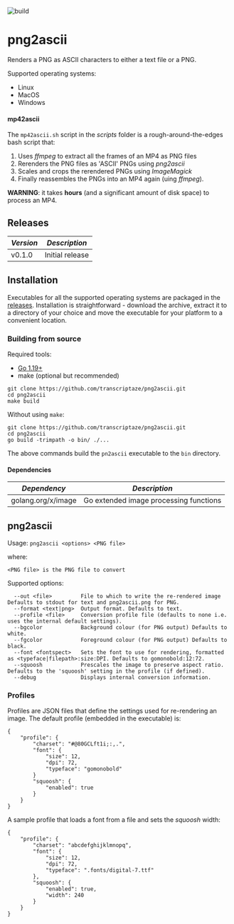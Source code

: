 ![build](https://github.com/transcriptaze/png2ascii/workflows/build/badge.svg)

# png2ascii

Renders a PNG as ASCII characters to either a text file or a PNG.

Supported operating systems:
- Linux
- MacOS
- Windows

#### mp42ascii

The `mp42ascii.sh` script in the _scripts_ folder is a rough-around-the-edges bash script that:
1. Uses _ffmpeg_ to extract all the frames of an MP4 as PNG files
2. Rerenders the PNG files as 'ASCII' PNGs using _png2ascii_
3. Scales and crops the rerendered PNGs using _ImageMagick_ 
4. Finally  reassembles the PNGs into an MP4 again (uing _ffmpeg_).

**WARNING**: it takes **hours** (and a significant amount of disk space) to process an MP4.


## Releases

| *Version* | *Description*                                                                             |
| --------- | ----------------------------------------------------------------------------------------- |
| v0.1.0    | Initial release                                                                           |

## Installation

Executables for all the supported operating systems are packaged in the [releases](https://github.com/transcriptaze/pn2ascii/releases). Installation is straightforward - download the archive, extract it to a directory of your choice and move the executable for
your platform to a convenient location.

### Building from source

Required tools:
- [Go 1.19+](https://go.dev)
- make (optional but recommended)

```
git clone https://github.com/transcriptaze/png2ascii.git
cd png2ascii
make build
```

Without using `make`:
```
git clone https://github.com/transcriptaze/png2ascii.git
cd png2ascii
go build -trimpath -o bin/ ./...
```

The above commands build the `pn2ascii` executable to the `bin` directory.


#### Dependencies

| *Dependency*                        | *Description*                          |
| ----------------------------------- | ---------------------------------------|
| golang.org/x/image                  | Go extended image processing functions |


## png2ascii

Usage: ```png2ascii <options> <PNG file>```

where:
```
<PNG file> is the PNG file to convert
```

Supported options:

```
  --out <file>         File to which to write the re-rendered image Defaults to stdout for text and png2ascii.png for PNG.
  --format <text|png>  Output format. Defaults to text. 
  --profile <file>     Conversion profile file (defaults to none i.e. uses the internal default settings).
  --bgcolor            Background colour (for PNG output) Defaults to white.
  --fgcolor            Foreground colour (for PNG output) Defaults to black.
  --font <fontspect>   Sets the font to use for rendering, formatted as <typeface|filepath>:size:DPI. Defaults to gomonobold:12:72.
  --squoosh            Prescales the image to preserve aspect ratio. Defaults to the 'squoosh' setting in the profile (if defined).
  --debug              Displays internal conversion information.
```

### Profiles

Profiles are JSON files that define the settings used for re-rendering an image. The default profile (embedded in the executable)
is:
```
{
    "profile": {
        "charset": "#@80GCLft1i;:,.",
        "font": {
            "size": 12,
            "dpi": 72,
            "typeface": "gomonobold"
        }
        "squoosh": {
            "enabled": true
        }
    }
}
```

A sample profile that loads a font from a file and sets the _squoosh_ width:
```
{
    "profile": {
        "charset": "abcdefghijklmnopq",
        "font": {
            "size": 12,
            "dpi": 72,
            "typeface": ".fonts/digital-7.ttf"
        },
        "squoosh": {
            "enabled": true,
            "width": 240
        }
    }
}
```
